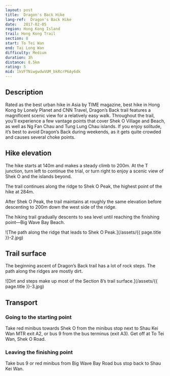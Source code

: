 ```yaml
---
layout: post
title:  Dragon's Back Hike
lang-ref:  Dragon's Back Hike
date:   2017-02-05
region: Hong Kong Island
trail: Hong Kong Trail
section: 8
start: To Tei Wan
end: Tai Long Wan
difficulty: Medium
duration: 3h
distance: 8.5km
rating: 5
mid: 1kVFTNiwgwdwVUM_bkRcrP6Ay6dk
---
```

## Description

Rated as the best urban hike in Asia by TIME magazine, best hike in Hong Kong by Lonely Planet and CNN Travel, Dragon’s Back trail features a magnificent scenic view for a relatively easy walk. Throughout the trail, you’ll experience a few vantage points that cover Shek O Village and Beach, as well as Ng Fan Chau and Tung Lung Chau islands. If you enjoy solitude, it’s best to avoid Dragon’s Back during weekends, as it gets quite crowded and causes several choke points.

## Hike elevation

The hike starts at 140m and makes a steady climb to 200m. At the T junction, turn left to continue the trial, or turn right to enjoy a scenic view of Shek O and the islands beyond.

The trail continues along the ridge to Shek O Peak, the highest point of the hike at 284m.

After Shek O Peak, the trail maintains at roughly the same elevation before descenting to 200m down the west side of the ridge.

The hiking trail gradually descents to sea level until reaching the finishing point—Big Wave Bay Beach.

![The path along the ridge that leads to Shek O Peak.](/assets/{{ page.title }}-2.jpg)

## Trail surface

The beginning ascent of Dragon’s Back trail has a lot of rock steps. The path along the ridges are mostly dirt.

![Dirt and steps make up most of the Section 8’s trail surface.](/assets/{{ page.title }}-3.jpg)

## Transport

### Going to the starting point

Take red minibus towards Shek O from the minibus stop next to Shau Kei Wan MTR exit A2, or bus 9 from the bus terminus (exit A3). Get off at To Tei Wan, Shek O Road.

### Leaving the finishing point

Take bus 9 or red minibus from Big Wave Bay Road bus stop back to Shau Kei Wan.